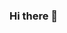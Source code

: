 ### Hi there 👋

<!--
**wangsamu/wangsamu** is a ✨ _special_ ✨ repository because its `README.md` (this file) appears on your GitHub profile.

Here are some ideas to get you started:

- 🔭 I’m currently working on becoming a good software engineer!
- 🌱 I’m currently learning Typescript, Redux, Express.js and Jest for testing.
- 👯 I’m looking to collaborate on projects using React and Redux.
- 🤔 I’m looking for help with getting my first job as a junior developer!
- 📫 How to reach me: wangsamu.com || linkedin.com/wangsamu
- ⚡ Fun fact: I speak 5 (human) languages and I'm still eager to learn more! Currently working on my German skills.
-->
